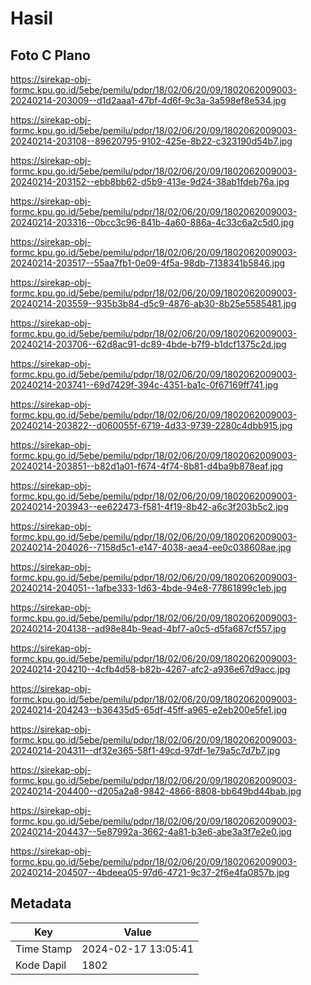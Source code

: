 # Hasil

## Foto C Plano

https://sirekap-obj-formc.kpu.go.id/5ebe/pemilu/pdpr/18/02/06/20/09/1802062009003-20240214-203009--d1d2aaa1-47bf-4d6f-9c3a-3a598ef8e534.jpg

https://sirekap-obj-formc.kpu.go.id/5ebe/pemilu/pdpr/18/02/06/20/09/1802062009003-20240214-203108--89620795-9102-425e-8b22-c323190d54b7.jpg

https://sirekap-obj-formc.kpu.go.id/5ebe/pemilu/pdpr/18/02/06/20/09/1802062009003-20240214-203152--ebb8bb62-d5b9-413e-9d24-38ab1fdeb76a.jpg

https://sirekap-obj-formc.kpu.go.id/5ebe/pemilu/pdpr/18/02/06/20/09/1802062009003-20240214-203316--0bcc3c96-841b-4a60-886a-4c33c6a2c5d0.jpg

https://sirekap-obj-formc.kpu.go.id/5ebe/pemilu/pdpr/18/02/06/20/09/1802062009003-20240214-203517--55aa7fb1-0e09-4f5a-98db-7138341b5846.jpg

https://sirekap-obj-formc.kpu.go.id/5ebe/pemilu/pdpr/18/02/06/20/09/1802062009003-20240214-203559--935b3b84-d5c9-4876-ab30-8b25e5585481.jpg

https://sirekap-obj-formc.kpu.go.id/5ebe/pemilu/pdpr/18/02/06/20/09/1802062009003-20240214-203706--62d8ac91-dc89-4bde-b7f9-b1dcf1375c2d.jpg

https://sirekap-obj-formc.kpu.go.id/5ebe/pemilu/pdpr/18/02/06/20/09/1802062009003-20240214-203741--69d7429f-394c-4351-ba1c-0f67169ff741.jpg

https://sirekap-obj-formc.kpu.go.id/5ebe/pemilu/pdpr/18/02/06/20/09/1802062009003-20240214-203822--d060055f-6719-4d33-9739-2280c4dbb915.jpg

https://sirekap-obj-formc.kpu.go.id/5ebe/pemilu/pdpr/18/02/06/20/09/1802062009003-20240214-203851--b82d1a01-f674-4f74-8b81-d4ba9b878eaf.jpg

https://sirekap-obj-formc.kpu.go.id/5ebe/pemilu/pdpr/18/02/06/20/09/1802062009003-20240214-203943--ee622473-f581-4f19-8b42-a6c3f203b5c2.jpg

https://sirekap-obj-formc.kpu.go.id/5ebe/pemilu/pdpr/18/02/06/20/09/1802062009003-20240214-204026--7158d5c1-e147-4038-aea4-ee0c038608ae.jpg

https://sirekap-obj-formc.kpu.go.id/5ebe/pemilu/pdpr/18/02/06/20/09/1802062009003-20240214-204051--1afbe333-1d63-4bde-94e8-77861899c1eb.jpg

https://sirekap-obj-formc.kpu.go.id/5ebe/pemilu/pdpr/18/02/06/20/09/1802062009003-20240214-204138--ad98e84b-9ead-4bf7-a0c5-d5fa687cf557.jpg

https://sirekap-obj-formc.kpu.go.id/5ebe/pemilu/pdpr/18/02/06/20/09/1802062009003-20240214-204210--4cfb4d58-b82b-4267-afc2-a936e67d9acc.jpg

https://sirekap-obj-formc.kpu.go.id/5ebe/pemilu/pdpr/18/02/06/20/09/1802062009003-20240214-204243--b36435d5-65df-45ff-a965-e2eb200e5fe1.jpg

https://sirekap-obj-formc.kpu.go.id/5ebe/pemilu/pdpr/18/02/06/20/09/1802062009003-20240214-204311--df32e365-58f1-49cd-97df-1e79a5c7d7b7.jpg

https://sirekap-obj-formc.kpu.go.id/5ebe/pemilu/pdpr/18/02/06/20/09/1802062009003-20240214-204400--d205a2a8-9842-4866-8808-bb649bd44bab.jpg

https://sirekap-obj-formc.kpu.go.id/5ebe/pemilu/pdpr/18/02/06/20/09/1802062009003-20240214-204437--5e87992a-3662-4a81-b3e6-abe3a3f7e2e0.jpg

https://sirekap-obj-formc.kpu.go.id/5ebe/pemilu/pdpr/18/02/06/20/09/1802062009003-20240214-204507--4bdeea05-97d6-4721-9c37-2f6e4fa0857b.jpg


## Metadata

| Key        | Value               |
| ---------- | ------------------- |
| Time Stamp | 2024-02-17 13:05:41 |
| Kode Dapil | 1802                |



